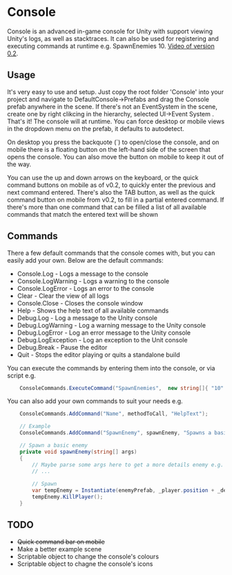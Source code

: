 # Console

Console is an advanced in-game console for Unity with support viewing Unity's logs, as well as stacktraces. It can also be used for registering and executing commands at runtime e.g. SpawnEnemies 10. [Video of version 0.2](https://youtu.be/1PUk6u48Rak).

## Usage
It's very easy to use and setup. Just copy the root folder 'Console' into your project and navigate to DefaultConsole->Prefabs and drag the Console prefab anywhere in the scene. If there's not an EventSystem in the scene, create one by right clikcing in the hierarchy, selected UI->Event System . That's it! The console will at runtime. You can force desktop or mobile views in the dropdown menu on the prefab, it defaults to autodetect.

On desktop you press the backquote (`) to open/close the console, and on mobile there is a floating button on the left-hand side of the screen that opens the console. You can also move the button on mobile to keep it out of the way.

You can use the up and down arrows on the keyboard, or the quick command buttons on mobile as of v0.2, to quickly enter the previous and next command entered. There's also the TAB button, as well as the quick command button on mobile from v0.2, to fill in a partial entered command. If there's more than one command that can be filled a list of all available commands that match the entered text will be shown

## Commands
There a few default commands that the console comes with, but you can easily add your own. Below are the default commands:

- Console.Log - Logs a message to the console
- Console.LogWarning - Logs a warning to the console
- Console.LogError - Logs an error to the console
- Clear - Clear the view of all logs
- Console.Close - Closes the console window
- Help - Shows the help text of all available commands
- Debug.Log - Log a message to the Unity console
- Debug.LogWarning - Log a warning message to the Unity console
- Debug.LogError - Log an error message to the Unity console
- Debug.LogException - Log an exception to the Unit console
- Debug.Break - Pause the editor
- Quit - Stops the editor playing or quits a standalone build

You can execute the commands by entering them into the console, or via script e.g. 

```c#
    ConsoleCommands.ExecuteCommand("SpawnEnemies",  new string[]{ "10" });
```

You can also add your own commands to suit your needs e.g.

```c#
    ConsoleCommands.AddCommand("Name", methodToCall, "HelpText");

    // Example
    ConsoleCommands.AddCommand("SpawnEnemy", spawnEnemy, "Spawns a basic enemy for testing");

    // Spawn a basic enemy
    private void spawnEnemy(string[] args)
    {
        // Maybe parse some args here to get a more details enemy e.g. level, appearance, number of enemies,  or player offset
        // ...
        
        // Spawn
        var tempEnemy = Instantiate(enemyPrefab, _player.position + _defaultOffset);
        tempEnemy.KillPlayer();
    }
```

## TODO
- ~~Quick command bar on mobile~~
- Make a better example scene
- Scriptable object to change the console's colours
- Scriptable object to chagne the console's icons